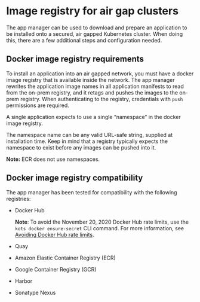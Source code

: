 # Image registry for air gap clusters

The app manager can be used to download and prepare an application to be installed onto a secured, air gapped Kubernetes cluster.
When doing this, there are a few additional steps and configuration needed.

## Docker image registry requirements

To install an application into an air gapped network, you must have a docker image registry that is available inside the network.
The app manager rewrites the application image names in all application manifests to read from the on-prem registry, and it retags and pushes the images to the on-prem registry.
When authenticating to the registry, credentials with `push` permissions are required.

A single application expects to use a single “namespace” in the docker image registry.

The namespace name can be any valid URL-safe string, supplied at installation time.
Keep in mind that a registry typically expects the namespace to exist before any images can be pushed into it.

**Note:** ECR does not use namespaces.

## Docker image registry compatibility

The app manager has been tested for compatibility with the following registries:

- Docker Hub

    **Note**: To avoid the November 20, 2020 Docker Hub rate limits, use the `kots docker ensure-secret` CLI command. For more information, see [Avoiding Docker Hub rate limits](image-registry-rate-limits).
- Quay
- Amazon Elastic Container Registry (ECR)
- Google Container Registry (GCR)
- Harbor
- Sonatype Nexus
